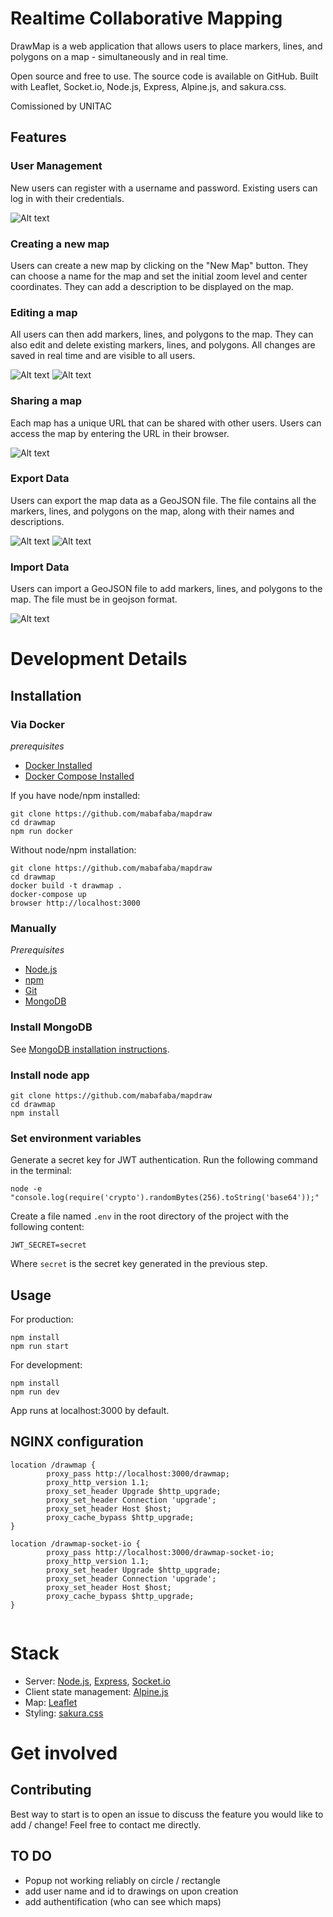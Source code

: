 # Realtime Collaborative Mapping

DrawMap is a web application that allows users to place markers, lines, and polygons on a map - simultaneously and in real time.

Open source and free to use. The source code is available on GitHub. Built with Leaflet, Socket.io, Node.js, Express, Alpine.js, and sakura.css.

Comissioned by UNITAC

## Features 

### User Management

New users can register with a username and password. Existing users can log in with their credentials.

![Alt text](<Bildschirmfoto 2024-06-10 um 15.43.07.png>)


### Creating a new map

Users can create a new map by clicking on the "New Map" button. They can choose a name for the map and set the initial zoom level and center coordinates. They can add a description to be displayed on the map.

### Editing a map

All users can then add markers, lines, and polygons to the map. They can also edit and delete existing markers, lines, and polygons. All changes are saved in real time and are visible to all users.


![Alt text](<Bildschirmfoto 2024-06-10 um 15.38.37.png>)
![Alt text](<Bildschirmfoto 2024-06-10 um 15.39.31.png>)

### Sharing a map

Each map has a unique URL that can be shared with other users. Users can access the map by entering the URL in their browser.

![Alt text](<Bildschirmfoto 2024-06-10 um 15.41.27.png>)

### Export Data

Users can export the map data as a GeoJSON file. The file contains all the markers, lines, and polygons on the map, along with their names and descriptions.

![Alt text](<Bildschirmfoto 2024-06-10 um 15.41.36.png>)
![Alt text](<Bildschirmfoto 2024-06-10 um 15.42.00.png>)

### Import Data

Users can import a GeoJSON file to add markers, lines, and polygons to the map. The file must be in geojson format.

![Alt text](<Bildschirmfoto 2024-06-10 um 15.55.24.png>)


# Development Details


## Installation

### Via Docker

*prerequisites*

- [Docker Installed](https://www.docker.com/)
- [Docker Compose Installed](https://docs.docker.com/compose/install/)


If you have node/npm installed:

```
git clone https://github.com/mabafaba/mapdraw
cd drawmap
npm run docker
```

Without node/npm installation:
```
git clone https://github.com/mabafaba/mapdraw
cd drawmap
docker build -t drawmap .
docker-compose up
browser http://localhost:3000
```


### Manually

*Prerequisites*

- [Node.js](https://nodejs.org/en/)
- [npm](https://www.npmjs.com/)
- [Git](https://git-scm.com/)
- [MongoDB](https://www.mongodb.com/)

### Install MongoDB

See [MongoDB installation instructions](https://docs.mongodb.com/manual/installation/).

### Install node app
```
git clone https://github.com/mabafaba/mapdraw
cd drawmap
npm install
```


### Set environment variables

Generate a secret key for JWT authentication. Run the following command in the terminal:

```
node -e "console.log(require('crypto').randomBytes(256).toString('base64'));"
```

Create a file named `.env` in the root directory of the project with the following content:
```
JWT_SECRET=secret
```
Where `secret` is the secret key generated in the previous step.


## Usage
For production:

```
npm install
npm run start
```

For development:
```
npm install
npm run dev
```

App runs at localhost:3000 by default.

## NGINX configuration

```
location /drawmap {
        proxy_pass http://localhost:3000/drawmap;
        proxy_http_version 1.1;
        proxy_set_header Upgrade $http_upgrade;
        proxy_set_header Connection 'upgrade';
        proxy_set_header Host $host;
        proxy_cache_bypass $http_upgrade;
}

location /drawmap-socket-io {
        proxy_pass http://localhost:3000/drawmap-socket-io;
        proxy_http_version 1.1;
        proxy_set_header Upgrade $http_upgrade;
        proxy_set_header Connection 'upgrade';
        proxy_set_header Host $host;
        proxy_cache_bypass $http_upgrade;
}


```

# Stack

- Server: [Node.js](https://nodejs.org/en/), [Express](https://expressjs.com/), [Socket.io](https://socket.io/)
- Client state management: [Alpine.js](https://alpinejs.dev/)
- Map: [Leaflet](https://leafletjs.com/)
- Styling: [sakura.css](https://github.com/oxalorg/sakura)


# Get involved

## Contributing

Best way to start is to open an issue to discuss the feature you would like to add / change!
Feel free to contact me directly.

## TO DO

- Popup not working reliably on circle / rectangle
- add user name and id to drawings on upon creation
- add authentification (who can see which maps)
